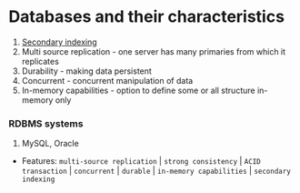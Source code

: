 # Databases and their characteristics

1. [Secondary indexing](https://stackoverflow.com/questions/1108/how-does-database-indexing-work#:~:text=Indexing%20is%20a%20way%20of,to%20be%20performed%20on%20it.)
2. Multi source replication - one server has many primaries from which it replicates
3. Durability - making data persistent
4. Concurrent - concurrent manipulation of data
5. In-memory capabilities - option to define some or all structure in-memory only

### RDBMS systems

1. MySQL, Oracle

- Features: `multi-source replication` | `strong consistency` | `ACID transaction` | `concurrent` | `durable` | `in-memory capabilities` | `secondary indexing`
